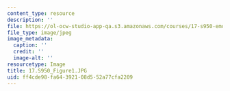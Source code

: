 ```yaml
---
content_type: resource
description: ''
file: https://ol-ocw-studio-app-qa.s3.amazonaws.com/courses/17-s950-emotions-and-politics-fall-2018/ff4cde98fa64392108d552a77cfa2209_17.S950_Figure1.JPG
file_type: image/jpeg
image_metadata:
  caption: ''
  credit: ''
  image-alt: ''
resourcetype: Image
title: 17.S950_Figure1.JPG
uid: ff4cde98-fa64-3921-08d5-52a77cfa2209
---
```

